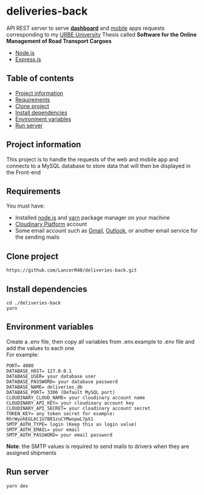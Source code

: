 # deliveries-back
API REST server to serve [**dashboard**](https://github.com/LancerR40/deliveries-dashboard) and [mobile](https://github.com/LancerR40/deliveries-app) apps requests corresponding to my [URBE University](https://www.urbe.edu/index.jsp) Thesis called **Software for the Online Management of Road Transport Cargoes**

* [Node.js](https://nodejs.org/en/)
* [Express.js](https://expressjs.com/)

## Table of contents
* [Project information](#project-information)
* [Requirements](#requirements)
* [Clone project](#clone-project)
* [Install dependencies](#install-dependencies)
* [Environment variables](#environment-variables)
* [Run server](#run-server)

## Project information
This project is to handle the requests of the web and mobile app and connects to a MySQL database to store data that will then be displayed in the Front-end

## Requirements
You must have:

* Installed [node.js](https://nodejs.org/en/) and [yarn](https://classic.yarnpkg.com/en/) package manager on your machine
* [Cloudinary Platform](https://cloudinary.com/) account
* Some email account such as [Gmail](https://www.google.com/intl/es-419/gmail/about/), [Outlook](https://outlook.live.com/owa/), or another email service for the sending mails 

## Clone project

```
https://github.com/LancerR40/deliveries-back.git
```

## Install dependencies

```
cd ./deliveries-back
yarn
```

## Environment variables
Create a .env file, then copy all variables from .env.example to .env file and add the values to each one<br />For example:

```$
PORT= 4000
DATABASE_HOST= 127.0.0.1
DATABASE_USER= your database user
DATABASE_PASSWORD= your database password 
DATABASE_NAME= deliveries_db
DATABASE_PORT= 3306 (Default MySQL port) 
CLOUDINARY_CLOUD_NAME= your cloudinary account name 
CLOUDINARY_API_KEY= your cloudinary account key
CLOUDINARY_API_SECRET= your cloudinary account secret
TOKEN_KEY= any token secret for example: RhrWyohEGL6C1U7B81zuCYMwopwL7pX1
SMTP_AUTH_TYPE= login (Keep this as login value)
SMTP_AUTH_EMAIL= your email
SMTP_AUTH_PASSWORD= your email password
```

**Note**: the SMTP values is required to send mails to drivers when they are assigned shipments

## Run server

```
yarn dev
```
